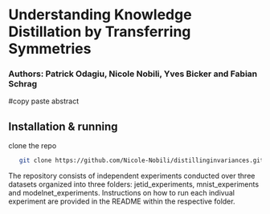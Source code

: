 # Understanding Knowledge Distillation by Transferring Symmetries

### <b>Authors:</b> Patrick Odagiu, Nicole Nobili, Yves Bicker and Fabian Schrag


#copy paste abstract

## Installation & running

clone the repo
```bash
   git clone https://github.com/Nicole-Nobili/distillinginvariances.git
```

The repository consists of independent experiments conducted over three datasets organized into three folders: jetid_experiments, mnist_experiments and modelnet_experiments. Instructions on how to run each indivual experiment are provided in the README within the respective folder.


